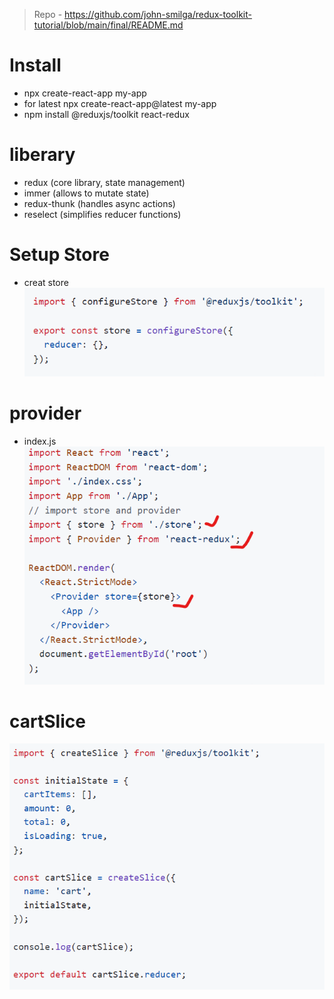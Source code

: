 
> Repo - https://github.com/john-smilga/redux-toolkit-tutorial/blob/main/final/README.md

# Install
- npx create-react-app my-app
- for latest npx create-react-app@latest my-app
- npm install @reduxjs/toolkit react-redux

# liberary
- redux (core library, state management)
- immer (allows to mutate state)
- redux-thunk (handles async actions)
- reselect (simplifies reducer functions)

# Setup Store
- creat store
![alt text](image.png)

# provider
- index.js
![alt text](image-1.png)

# cartSlice

![alt text](image-2.png)



